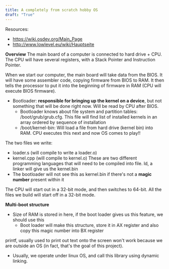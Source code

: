 ```yaml
---
title: A completely from scratch hobby OS
draft: "True"
---
```

Resources:
- https://wiki.osdev.org/Main_Page
- http://www.lowlevel.eu/wiki/Hauptseite

**Overview**
The main board of a computer is connected to hard drive + CPU. The CPU will have several registers, with a Stack Pointer and Instruction Pointer.

When we start our computer, the main board will take data from the BIOS. It will have some assembler code, copying firmware from BIOS to RAM. It then tells the processor to put it into the beginning of firmware in RAM (CPU will execute BIOS firmware). 
- Bootloader: **responsible for bringing up the kernel on a device**, but not something that will be done right now. Will be read by CPU after BIOS. 
	- Bootloader knows about file system and partition tables: /boot/grub/grub.cfg. This file will find list of installed kernels in an array ordered by sequence of installation
	- /boot/kernel-bin: Will load a file from hard drive (kernel bin) into RAM. CPU executes this next and now OS comes to play!!

The two files we write:
- loader.s (will compile to write a loader.o)
- kernel.cpp (will compile to kernel.o)
These are two different programming languages that will need to be compiled into file. ld, a linker will give us the kernel.bin
- The bootloader will not see this as kernel.bin if there's not a **magic number** present within it

The CPU will start out in a 32-bit mode, and then switches to 64-bit. All the files we build will start off in a 32-bit mode. 

**Multi-boot structure**
- Size of RAM is stored in here, if the boot loader gives us this feature, we should use this
	- Boot loader will make this structure, store it in AX register and also copy this magic number into BX register

printf, usually used to print out text onto the screen won't work because we are outside an OS (in fact, that's the goal of this project).
- Usually, we operate under linux OS, and call this library using dynamic linking. 
